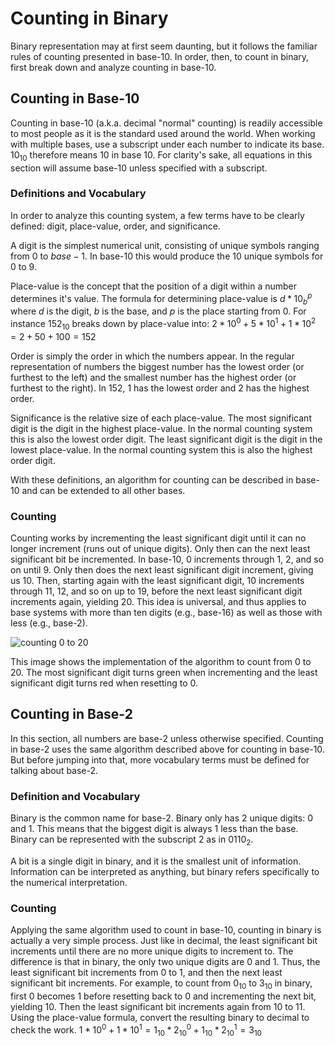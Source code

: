 # Counting in Binary
Binary representation may at first seem daunting, but it follows the familiar rules of counting presented in base-10. In order, then, to count in binary, first break down and analyze counting in base-10.
## Counting in Base-10
Counting in base-10 (a.k.a. decimal "normal" counting) is readily accessible to most people as it is the standard used around the world. When working with multiple bases, use a subscript under each number to indicate its base. $10_{10}$ therefore means 10 in base 10.
 For clarity's sake, all equations in this section will assume base-10 unless specified with a subscript.
### Definitions and Vocabulary
In order to analyze this counting system, a few terms have to be clearly defined: digit, place-value, order, and significance.

 A digit is the simplest numerical unit, consisting of unique symbols ranging from $0$ to $base-1$. In base-10 this would produce the 10 unique symbols for $0$ to $9$.

Place-value is the concept that the position of a digit within a number determines it's value. The formula for determining place-value is $d*10_b^p$ where $d$ is the digit, $b$ is the base, and $p$ is the place starting from 0. For instance $152_{10}$ breaks down by place-value into:
 $2*10^0 + 5*10^1 + 1*{10}^2 = 2 + 50+ 100 = 152$

Order is simply the order in which the numbers appear. In the regular representation of numbers the biggest number has the lowest order (or furthest to the left) and the smallest number has the highest order (or furthest to the right). In $152$, $1$ has the lowest order and $2$ has the highest order.

Significance is the relative size of each place-value. The most significant digit is the digit in the highest place-value. In the normal counting system this is also the lowest order digit. The least significant digit is the digit in the lowest place-value. In the normal counting system this is also the highest order digit.

With these definitions, an algorithm for counting can be described in base-10 and can be extended to all other bases.
### Counting
Counting works by incrementing the least significant digit until it can no longer increment (runs out of unique digits). Only then can the next least significant bit be incremented. In base-10, $0$ increments through $1$, $2$, and so on until $9$. Only then does the next least significant digit increment, giving us $10$. Then, starting again with the least significant digit, $10$ increments through $11$, $12$, and so on up to $19$, before the next least significant digit increments again, yielding $20$. This idea is universal, and thus applies to base systems with more than ten digits (e.g., base-16) as well as those with less (e.g., base-2).

![counting 0 to 20](https://github.com/curriculumio/curriculumio.github.io/blob/master/image/arduino/counting-binary/counter.gif?raw=true)

This image shows the implementation of the algorithm to count from $0$ to $20$. The most significant digit turns green when incrementing and the least significant digit turns red when resetting to $0$.
## Counting in Base-2
In this section, all numbers are base-2 unless otherwise specified. Counting in base-2 uses the same algorithm described above for counting in base-10. But before jumping into that, more vocabulary terms must be defined for talking about base-2.
### Definition and Vocabulary
Binary is the common name for base-2. Binary only has 2 unique digits: $0$ and $1$. This means that the biggest digit is always 1 less than the base. Binary can be represented with the subscript 2 as in $0110_2$.

A bit is a single digit in binary, and it is the smallest unit of information. Information can be interpreted as anything, but binary refers specifically to the numerical interpretation.
### Counting
Applying the same algorithm used to count in base-10, counting in binary is actually a very simple process. Just like in decimal, the least significant bit increments until there are no more unique digits to increment to. The difference is that in binary, the only two unique digits are $0$ and $1$. Thus, the least significant bit increments from $0$ to $1$, and then the next least significant bit increments. For example, to count from $0_{10}$ to $3_{10}$ in binary, first $0$ becomes $1$ before resetting back to $0$ and incrementing the next bit, yielding $10$. Then the least significant bit increments again from $10$ to $11$. Using the place-value formula, convert the resulting binary to decimal to check the work.
$1*10^0+1*10^1 = 1_{10} * 2_{10}^0 + 1_{10}*2_{10}^1=3_{10}$

